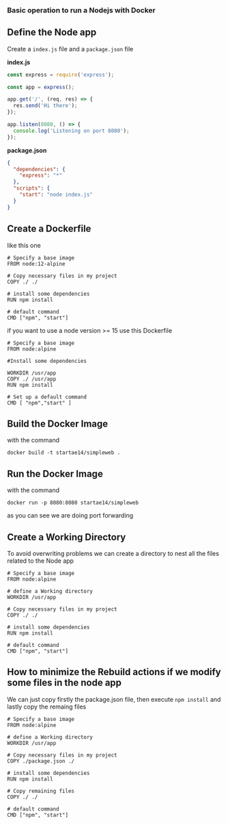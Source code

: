 ### Basic operation to run a Nodejs with Docker

## Define the Node app

Create a `index.js` file and a `package.json` file

<b>index.js</b>
```javascript
const express = require('express');

const app = express();

app.get('/', (req, res) => {
  res.send('Hi there');
});

app.listen(8080, () => {
  console.log('Listening on port 8080');
});
```

<b>package.json</b>
```json
{
  "dependencies": {
    "express": "*"
  },
  "scripts": {
    "start": "node index.js"
  }
}
```

## Create a Dockerfile
like this one
```
# Specify a base image
FROM node:12-alpine

# Copy necessary files in my project
COPY ./ ./

# install some dependencies
RUN npm install

# default command
CMD ["npm", "start"]
```

if you want to use a node version >= 15 use this Dockerfile
```
# Specify a base image
FROM node:alpine

#Install some dependencies

WORKDIR /usr/app
COPY ./ /usr/app
RUN npm install

# Set up a default command
CMD [ "npm","start" ]
```

## Build the Docker Image
with the command
```
docker build -t startae14/simpleweb .
```

## Run the Docker Image
with the command
```
docker run -p 8080:8080 startae14/simpleweb
```
as you can see we are doing port forwarding

## Create a Working Directory
To avoid overwriting problems we can create a directory to nest all the files related
to the Node app
```
# Specify a base image
FROM node:alpine

# define a Working directory
WORKDIR /usr/app

# Copy necessary files in my project
COPY ./ ./

# install some dependencies
RUN npm install

# default command
CMD ["npm", "start"]
```

## How to minimize the Rebuild actions if we modify some files in the node app
We can just copy firstly the package.json file, then execute `npm install` and lastly copy the remaing files
```
# Specify a base image
FROM node:alpine

# define a Working directory
WORKDIR /usr/app

# Copy necessary files in my project
COPY ./package.json ./

# install some dependencies
RUN npm install

# Copy remaining files
COPY ./ ./

# default command
CMD ["npm", "start"]
```